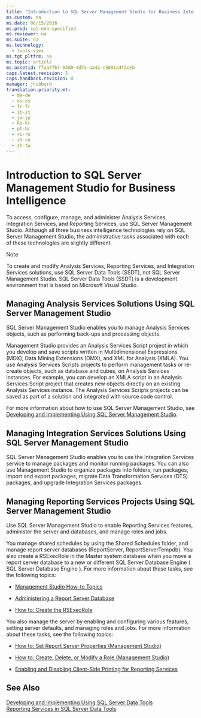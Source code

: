 ```yaml
---
title: "Introduction to SQL Server Management Studio for Business Intelligence"
ms.custom: na
ms.date: 08/15/2016
ms.prod: sql-non-specified
ms.reviewer: na
ms.suite: na
ms.technology: 
  - tools-ssms
ms.tgt_pltfrm: na
ms.topic: article
ms.assetid: ffaa77b7-03d0-4d7a-aa42-c5091a4f2ceb
caps.latest.revision: 5
caps.handback.revision: 0
manager: jhubbard
translation.priority.mt: 
  - de-de
  - es-es
  - fr-fr
  - it-it
  - ja-jp
  - ko-kr
  - pt-br
  - ru-ru
  - zh-cn
  - zh-tw
---
```

# Introduction to SQL Server Management Studio for Business Intelligence
To access, configure, manage, and administer Analysis Services, Integration Services, and Reporting Services, use SQL Server Management Studio. Although all three business intelligence technologies rely on SQL Server Management Studio, the administrative tasks associated with each of these technologies are slightly different.  
  
> [!NOTE]  
> To create and modify Analysis Services, Reporting Services, and Integration Services solutions, use SQL Server Data Tools (SSDT), not SQL Server Management Studio. SQL Server Data Tools (SSDT) is a development environment that is based on  Microsoft Visual Studio.  
  
## Managing Analysis Services Solutions Using SQL Server Management Studio  
SQL Server Management Studio enables you to manage Analysis Services objects, such as performing back-ups and processing objects.  
  
Management Studio provides an Analysis Services Script project in which you develop and save scripts written in Multidimensional Expressions (MDX), Data Mining Extensions (DMX), and XML for Analysis (XMLA). You use Analysis Services Scripts projects to perform management tasks or re-create objects, such as database and cubes, on Analysis Services instances. For example, you can develop an XMLA script in an Analysis Services Script project that creates new objects directly on an existing Analysis Services instance. The Analysis Services Scripts projects can be saved as part of a solution and integrated with source code control.  
  
For more information about how to use SQL Server Management Studio, see [Developing and Implementing Using SQL Server Management Studio](assetId:///c4f5a06b-e2e4-4660-a3a8-6fd356742c02).  
  
## Managing Integration Services Solutions Using SQL Server Management Studio  
SQL Server Management Studio enables you to use the Integration Services service to manage packages and monitor running packages. You can also use Management Studio to organize packages into folders, run packages, import and export packages, migrate Data Transformation Services (DTS) packages, and upgrade Integration Services packages.  
  
## Managing Reporting Services Projects Using SQL Server Management Studio  
Use SQL Server Management Studio to enable Reporting Services features, administer the server and databases, and manage roles and jobs.  
  
You manage shared schedules by using the Shared Schedules folder, and manage report server databases (ReportServer, ReportServerTempdb). You also create a RSExecRole in the Master system database when you move a report server database to a new or different SQL Server Database Engine ( SQL Server   Database Engine ). For more information about these tasks, see the following topics:  
  
-   [Management Studio How-to Topics](assetId:///60685458-9108-47bf-820a-5e7db454d408)  
  
-   [Administering a Report Server Database](assetId:///97b2e1b5-3869-4766-97b9-9bf206b52262)  
  
-   [How to: Create the RSExecRole](assetId:///7ac17341-df7e-4401-870e-652caa2859c0)  
  
You also manage the server by enabling and configuring various features, setting server defaults, and managing roles and jobs. For more information about these tasks, see the following topics:  
  
-   [How to: Set Report Server Properties (Management Studio)](assetId:///1ed0f84b-b12a-4e49-b65c-a11a99f9093f)  
  
-   [How to: Create, Delete, or Modify a Role (Management Studio)](assetId:///3d1d56e6-a283-44a7-8417-36cb4d2c74d1)  
  
-   [Enabling and Disabling Client-Side Printing for Reporting Services](assetId:///0e709c96-7517-4547-8ef6-5632f8118524)  
  
## See Also  
[Developing and Implementing Using SQL Server Data Tools](assetId:///132ed779-3ec8-4734-9698-802116d1b017)  
[Reporting Services in SQL Server Data Tools](assetId:///0903c7b2-ac59-45f1-b7d0-922ecd9d76f8)  
  
